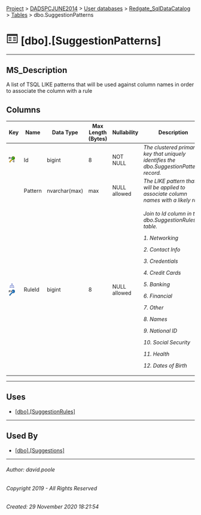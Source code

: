 #### 

[Project](../../../../readme.md) > [DADSPCJUNE2014](../../../readme.md) > [User databases](../../readme.md) > [Redgate_SqlDataCatalog](../readme.md) > [Tables](Tables.md) > dbo.SuggestionPatterns

# ![Tables](../../../../Images/Table32.png) [dbo].[SuggestionPatterns]

---

## <a name="#description"></a>MS_Description

A list of TSQL LIKE patterns that will be used against column names in order to associate the column with a rule

## <a name="#columns"></a>Columns

| Key | Name | Data Type | Max Length (Bytes) | Nullability | Description |
|---|---|---|---|---|---|
| [![Cluster Primary Key PK_SuggestionPatterns: Id](../../../../Images/pkcluster.png)](#indexes) | Id | bigint | 8 | NOT NULL | _The clustered primary key that uniquely identifies the dbo.SuggestionPatterns record._ |
|  | Pattern | nvarchar(max) | max | NULL allowed | _The LIKE pattern that will be applied to associate column names with a likely rule._ |
| [![Indexes IX_SuggestionPatterns_RuleId](../../../../Images/Index.png)](#indexes)[![Foreign Keys FK_SuggestionPatterns_SuggestionRules_RuleId: [dbo].[SuggestionRules].RuleId](../../../../Images/fk.png)](#foreignkeys) | RuleId | bigint | 8 | NULL allowed |<p>_Join to Id column in the dbo.SuggestionRules table.</p><p>1. Networking</p><p>2. Contact Info</p><p>3. Credentials</p><p>4. Credit Cards</p><p>5. Banking</p><p>6. Financial</p><p>7. Other</p><p>8. Names</p><p>9. National ID</p><p>10. Social Security</p><p>11. Health</p><p>12. Dates of Birth_</p>|


---

## <a name="#uses"></a>Uses

* [[dbo].[SuggestionRules]](SuggestionRules.md)


---

## <a name="#usedby"></a>Used By

* [[dbo].[Suggestions]](Suggestions.md)


---

###### Author:  david.poole

###### Copyright 2019 - All Rights Reserved

###### Created: 29 November 2020 18:21:54

